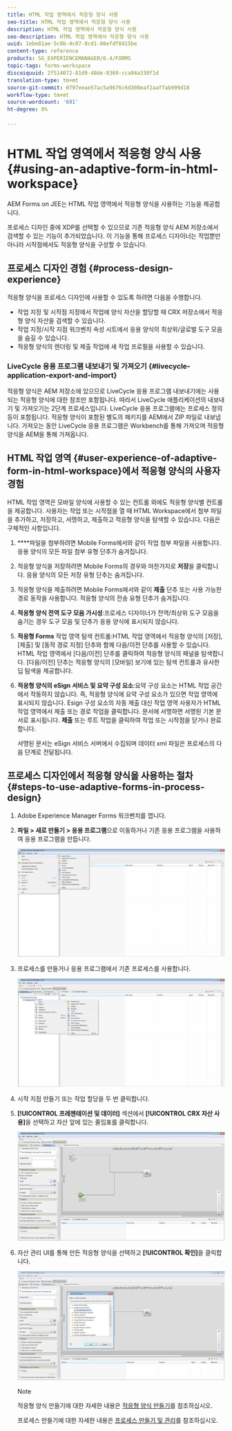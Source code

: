 ```yaml
---
title: HTML 작업 영역에서 적응형 양식 사용
seo-title: HTML 작업 영역에서 적응형 양식 사용
description: HTML 작업 영역에서 적응형 양식 사용
seo-description: HTML 작업 영역에서 적응형 양식 사용
uuid: 1ebe81ae-5c0b-4c07-8cd1-86efdf8415be
content-type: reference
products: SG_EXPERIENCEMANAGER/6.4/FORMS
topic-tags: forms-workspace
discoiquuid: 2f514072-81d9-48de-8369-cca94a330f1d
translation-type: tm+mt
source-git-commit: 0797eeae57ac5a9676c6d308eaf2aaffab999d18
workflow-type: tm+mt
source-wordcount: '691'
ht-degree: 0%

---
```



# HTML 작업 영역에서 적응형 양식 사용 {#using-an-adaptive-form-in-html-workspace}

AEM Forms on JEE는 HTML 작업 영역에서 적응형 양식을 사용하는 기능을 제공합니다.

프로세스 디자인 중에 XDP를 선택할 수 있으므로 기존 적응형 양식 AEM 저장소에서 검색할 수 있는 기능이 추가되었습니다. 이 기능을 통해 프로세스 디자이너는 작업뿐만 아니라 시작점에서도 적응형 양식을 구성할 수 있습니다.

## 프로세스 디자인 경험 {#process-design-experience}

적응형 양식을 프로세스 디자인에 사용할 수 있도록 하려면 다음을 수행합니다.

* 작업 지정 및 시작점 지정에서 작업에 양식 자산을 할당할 때 CRX 저장소에서 적응형 양식 자산을 검색할 수 있습니다.
* 작업 지정/시작 지점 워크벤치 속성 시트에서 응용 양식의 최상위/글로벌 도구 모음을 숨길 수 있습니다.
* 적응형 양식의 렌더링 및 제출 작업에 새 작업 프로필을 사용할 수 있습니다.

### LiveCycle 응용 프로그램 내보내기 및 가져오기 {#livecycle-application-export-and-import}

적응형 양식은 AEM 저장소에 있으므로 LiveCycle 응용 프로그램 내보내기에는 사용되는 적응형 양식에 대한 참조만 포함됩니다. 따라서 LiveCycle 애플리케이션의 내보내기 및 가져오기는 2단계 프로세스입니다. LiveCycle 응용 프로그램에는 프로세스 정의 등이 포함됩니다. 적응형 양식이 포함된 별도의 패키지를 AEM에서 ZIP 파일로 내보냅니다. 가져오는 동안 LiveCycle 응용 프로그램은 Workbench를 통해 가져오며 적응형 양식을 AEM을 통해 가져옵니다.

## HTML 작업 영역 {#user-experience-of-adaptive-form-in-html-workspace}에서 적응형 양식의 사용자 경험

HTML 작업 영역은 모바일 양식에 사용할 수 있는 컨트롤 외에도 적응형 양식별 컨트롤을 제공합니다. 사용자는 작업 또는 시작점을 열 때 HTML Workspace에서 첨부 파일을 추가하고, 저장하고, 서명하고, 제출하고 적응형 양식을 탐색할 수 있습니다. 다음은 구체적인 사항입니다.

1. ****파일을 첨부하려면 Mobile Forms에서와 같이 작업 첨부 파일을 사용합니다. 응용 양식의 모든 파일 첨부 유형 단추가 숨겨집니다.

1. 적응형 양식을 저장하려면 Mobile Forms의 경우와 마찬가지로 **저장**&#x200B;을 클릭합니다. 응용 양식의 모든 저장 유형 단추는 숨겨집니다.

1. 적응형 양식을 제출하려면 Mobile Forms에서와 같이 **제출** 단추 또는 사용 가능한 경로 동작을 사용합니다. 적응형 양식의 전송 유형 단추가 숨겨집니다.

1. **적응형 양식 전역 도구 모음 가시성**:프로세스 디자이너가 전역/최상위 도구 모음을 숨기는 경우 도구 모음 및 단추가 응용 양식에 표시되지 않습니다.

1. **적응형 Forms** 작업 영역 탐색 컨트롤:HTML 작업 영역에서 적응형 양식의 [저장], [제출] 및 [동작 경로 지정] 단추와 함께 다음/이전 단추를 사용할 수 있습니다. HTML 작업 영역에서 [다음/이전] 단추를 클릭하여 적응형 양식의 패널을 탐색합니다. [다음/이전] 단추는 적응형 양식의 [모바일] 보기에 있는 탐색 컨트롤과 유사한 딥 탐색을 제공합니다.

1. **적응형 양식의 eSign 서비스 및 요약 구성 요소**:요약 구성 요소는 HTML 작업 공간에서 작동하지 않습니다. 즉, 적응형 양식에 요약 구성 요소가 있으면 작업 영역에 표시되지 않습니다. Esign 구성 요소의 자동 제출 대신 작업 영역 사용자가 HTML 작업 영역에서 제출 또는 경로 작업을 클릭합니다. 문서에 서명하면 서명된 기본 문서로 표시됩니다. **제출** 또는 루트 작업을 클릭하여 작업 또는 시작점을 닫거나 완료합니다.

   서명된 문서는 eSign 서비스 서버에서 수집되며 데이터 xml 파일은 프로세스의 다음 단계로 전달됩니다.

## 프로세스 디자인에서 적응형 양식을 사용하는 절차 {#steps-to-use-adaptive-forms-in-process-design}

1. Adobe Experience Manager Forms 워크벤치를 엽니다.

1. **파일 > 새로 만들기 > 응용 프로그램**&#x200B;으로 이동하거나 기존 응용 프로그램을 사용하여 응용 프로그램을 만듭니다.

   ![새 응용 프로그램 만들기](assets/create_new_appl.png)

1. 프로세스를 만들거나 응용 프로그램에서 기존 프로세스를 사용합니다.

   ![새 프로세스 만들기](assets/create_new_process.png)

1. 시작 지점 만들기 또는 작업 할당을 두 번 클릭합니다.
1. **[!UICONTROL 프레젠테이션 및 데이터]** 섹션에서 **[!UICONTROL CRX 자산 사용]**&#x200B;을 선택하고 자산 앞에 있는 줄임표를 클릭합니다.

   ![CRX 에셋 사용](assets/use_crx_asset.png)

1. 자산 관리 UI를 통해 만든 적응형 양식을 선택하고 **[!UICONTROL 확인]**&#x200B;을 클릭합니다.

   ![적응형 양식 선택](assets/selecting_form.png)

   >[!NOTE]
   >
   >적응형 양식 만들기에 대한 자세한 내용은 [적응형 양식 만들기](/help/forms/using/creating-adaptive-form.md)를 참조하십시오.
   >
   >프로세스 만들기에 대한 자세한 내용은 [프로세스 만들기 및 관리](https://help.adobe.com/en_US/AEMForms/6.1/WorkbenchHelp/WS92d06802c76abadb-1cc35bda128261a20dd-7ff7.2.html)를 참조하십시오.

